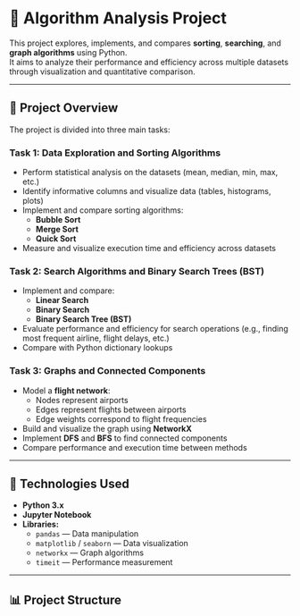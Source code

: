 # 🧠 Algorithm Analysis Project

This project explores, implements, and compares **sorting**, **searching**, and **graph algorithms** using Python.  
It aims to analyze their performance and efficiency across multiple datasets through visualization and quantitative comparison.

---

## 📁 Project Overview

The project is divided into three main tasks:

### **Task 1: Data Exploration and Sorting Algorithms**
- Perform statistical analysis on the datasets (mean, median, min, max, etc.)
- Identify informative columns and visualize data (tables, histograms, plots)
- Implement and compare sorting algorithms:
  - **Bubble Sort**
  - **Merge Sort**
  - **Quick Sort**
- Measure and visualize execution time and efficiency across datasets

### **Task 2: Search Algorithms and Binary Search Trees (BST)**
- Implement and compare:
  - **Linear Search**
  - **Binary Search**
  - **Binary Search Tree (BST)**
- Evaluate performance and efficiency for search operations (e.g., finding most frequent airline, flight delays, etc.)
- Compare with Python dictionary lookups

### **Task 3: Graphs and Connected Components**
- Model a **flight network**:
  - Nodes represent airports
  - Edges represent flights between airports
  - Edge weights correspond to flight frequencies
- Build and visualize the graph using **NetworkX**
- Implement **DFS** and **BFS** to find connected components
- Compare performance and execution time between methods

---

## 🧩 Technologies Used

- **Python 3.x**
- **Jupyter Notebook**
- **Libraries:**
  - `pandas` — Data manipulation
  - `matplotlib` / `seaborn` — Data visualization
  - `networkx` — Graph algorithms
  - `timeit` — Performance measurement

---

## 📊 Project Structure
